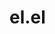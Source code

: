 # el.el
<?php
require_once "header.php";
?>



<!-- about section -->
<?php
require_once "about_section.php";
?>


<!-- info section -->
<?php
require_once "info.php";
?>


<?php
require_once "footer.php";
?>
